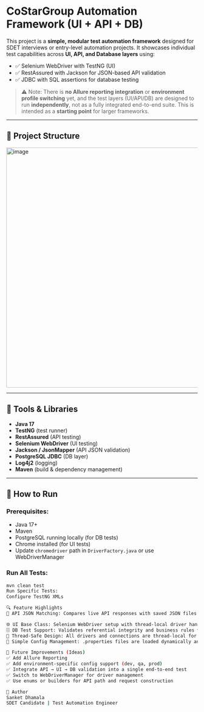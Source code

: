 # CoStarGroup Automation Framework (UI + API + DB)

This project is a **simple, modular test automation framework** designed for SDET interviews or entry-level automation projects. It showcases individual test capabilities across **UI, API, and Database layers** using:

- ✅ Selenium WebDriver with TestNG (UI)
- ✅ RestAssured with Jackson for JSON-based API validation
- ✅ JDBC with SQL assertions for database testing

> ⚠️ Note: There is **no Allure reporting integration** or **environment profile switching** yet, and the test layers (UI/API/DB) are designed to run **independently**, not as a fully integrated end-to-end suite. This is intended as a **starting point** for larger frameworks.

---

## 📁 Project Structure

<img width="691" height="630" alt="image" src="https://github.com/user-attachments/assets/db7dfab8-bad0-4ad4-8838-26778b1e321b" />

---

## 🔧 Tools & Libraries

- **Java 17**
- **TestNG** (test runner)
- **RestAssured** (API testing)
- **Selenium WebDriver** (UI testing)
- **Jackson / JsonMapper** (API JSON validation)
- **PostgreSQL JDBC** (DB layer)
- **Log4j2** (logging)
- **Maven** (build & dependency management)

---

## 🚀 How to Run

### Prerequisites:
- Java 17+
- Maven
- PostgreSQL running locally (for DB tests)
- Chrome installed (for UI tests)
- Update `chromedriver` path in `DriverFactory.java` or use WebDriverManager

### Run All Tests:
```bash
mvn clean test
Run Specific Tests:
Configure TestNG XMLs

🔍 Feature Highlights
📄 API JSON Matching: Compares live API responses with saved JSON files using Jackson JsonNode

🌐 UI Base Class: Selenium WebDriver setup with thread-local driver handling
🗄️ DB Test Support: Validates referential integrity and business rules via SQL assertions
🔄 Thread-Safe Design: All drivers and connections are thread-local for parallel test readiness
🔧 Simple Config Management: .properties files are loaded dynamically and cached

🧱 Future Improvements (Ideas)
✅ Add Allure Reporting
✅ Add environment-specific config support (dev, qa, prod)
✅ Integrate API → UI → DB validation into a single end-to-end test
✅ Switch to WebDriverManager for driver management
✅ Use enums or builders for API path and request construction

👤 Author
Sanket Dhamala
SDET Candidate | Test Automation Engineer
